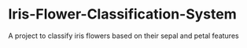 # Iris-Flower-Classification-System
A project to classify iris flowers based on their sepal and petal features
